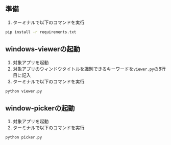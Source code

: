 ## 準備
1. ターミナルで以下のコマンドを実行

```bash
pip install -r requirements.txt
```

## windows-viewerの起動
1. 対象アプリを起動
2. 対象アプリのウィンドウタイトルを識別できるキーワードを`viewer.py`の8行目に記入
3. ターミナルで以下のコマンドを実行

```bash
python viewer.py
```

## window-pickerの起動
1. 対象アプリを起動
2. ターミナルで以下のコマンドを実行

```bash
python picker.py
```